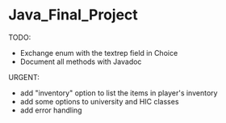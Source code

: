 # Java_Final_Project

TODO:
* Exchange enum with the textrep field in Choice
* Document all methods with Javadoc

URGENT:
* add "inventory" option to list the items in player's inventory
* add some options to university and HIC classes
* add error handling